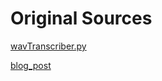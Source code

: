 # Original Sources

[wavTranscriber.py](https://github.com/mozilla/DeepSpeech-examples/blob/r0.6/vad_transcriber/wavTranscriber.py)


[blog_post](https://www.satishchandragupta.com/tech/python-speech-to-text-asr-transcriber-with-mozilla-deepspeech.html)